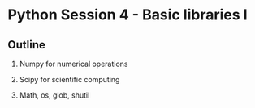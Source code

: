 # Python Session 4 - Basic libraries I
## Outline

1. Numpy for numerical operations

2. Scipy for scientific computing

3. Math, os, glob, shutil 
